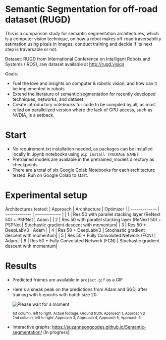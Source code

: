 # Semantic Segmentation for off-road dataset (RUGD)
This is a comparison study for semantic segmentation architectures, which is a computer vision technique, on how a robot makes off-road traversability estimation using pixels in images, conduct training and decide if its next step is traversable or not. 

Dataset: RUGD from International Conference on Intelligent Robots and Systems (IROS), raw dataset available at http://rugd.vision

Goals:
- Fuel the love and insights on computer & robotic vision, and how can it be implemented in robots
- Extend the literature of semantic segmentation for recently developed techniques, networks, and dataset
- Create introductory notebooks for code to be compiled by all, as most relied on parallelized version where the lack of GPU access, such as NVDIA, is a setback. 

# Start
- No requirement.txt installation needed, as packages can be installed locally in .ipynb notebooks using `pip install [PACKAGE NAME]`
- Pretrained models are available in the pretrained_models directory as checkpoints
- There are a total of six Google Colab Notebooks for each architecture tested. Run on Google Colab to start. 

# Experimental setup
Architectures tested:
| Approach | Architecture | Optimizer |
| ------------- | ------------- | ------------- |
| 1 | Res 50 with parallel stacking layer (ReNext 50) + PSPNet  | Adam |
| 2 | Res 50 with parallel stacking layer (ReNext 50) + PSPNet  | Stochastic gradient descent with momentum|
| 3 | Res 50 + DeepLabV3  | Adam |
| 4 | Res 50 + DeepLabV3  | Stochastic gradient descent with momentum|
| 5 | Res 50 + Fully Convoluted Network (FCN)  | Adam |
| 6 | Res 50 + Fully Convoluted Network (FCN)  | Stochastic gradient descent with momentum|

# Results
- Predicted frames are available in `project.gif` as a GIF
- Here's a sneak peak on the predictions from Adam and SGD, after training with 5 epochs with batch size 20:

    ![Please wait for a moment](https://github.com/SuzanneOngCodes/Semantic-segmentation/blob/344b5c45919d6767aae1221898e0f1dd864b940f/project.gif)
    
    <sub> 1st column, left to right: Actual footage, Ground truth, Approach 1, Approach 2<br>2nd column, left to right: Approach 3, Approach 4, Approach 5, Approach 6</sub>

- Interactive graphs: https://suzanneongcodes.github.io/Semantic-segmentation/ [In progress]
